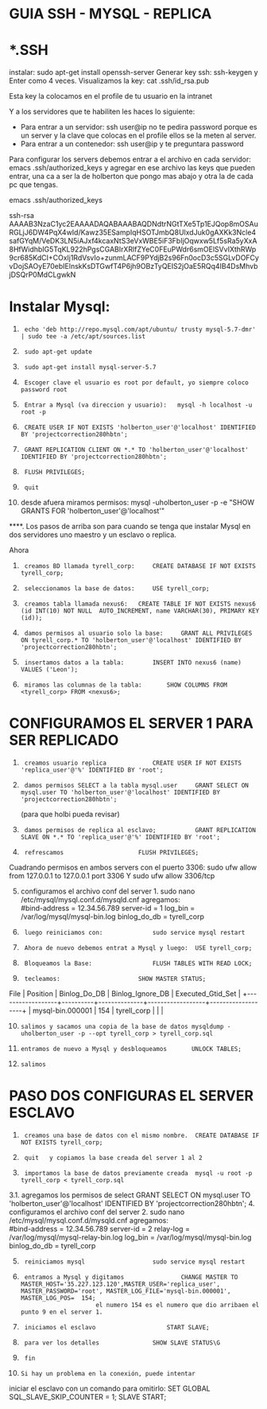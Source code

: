 #  GUIA SSH - MYSQL - REPLICA

# *.SSH

instalar:  sudo apt-get install openssh-server
Generar key ssh:  ssh-keygen  y Enter como 4 veces.
Visualizamos la key: cat .ssh/id_rsa.pub

Esta key la colocamos en el profile de tu usuario en la intranet

Y a los servidores que te habiliten les haces lo siguiente:

  -  Para entrar a un servidor: ssh user@ip  no te pedira password porque es un server y la clave que colocas en el profile ellos se la meten al server.
  -  Para entrar a un contenedor: ssh user@ip y te preguntara password

Para configurar los servers debemos entrar a el archivo en cada servidor:         emacs .ssh/authorized_keys
y agregar en ese archivo las keys que pueden entrar, una ca a ser la de holberton que pongo mas abajo y otra la de cada pc que tengas.

emacs .ssh/authorized_keys

ssh-rsa AAAAB3NzaC1yc2EAAAADAQABAAABAQDNdtrNGtTXe5Tp1EJQop8mOSAuRGLjJ6DW4PqX4wId/Kawz35ESampIqHSOTJmbQ8UlxdJuk0gAXKk3Ncle4safGYqM/VeDK3LN5iAJxf4kcaxNtS3eVxWBE5iF3FbIjOqwxw5Lf5sRa5yXxA8HfWidhbIG5TqKL922hPgsCGABIrXRlfZYeC0FEuPWdr6smOElSVvIXthRWp9cr685KdCI+COxlj1RdVsvIo+zunmLACF9PYdjB2s96Fn0ocD3c5SGLvDOFCyvDojSAOyE70ebIElnskKsDTGwfT4P6jh9OBzTyQEIS2jOaE5RQq4IB4DsMhvbjDSQrP0MdCLgwkN


# Instalar Mysql: 
1.		echo 'deb http://repo.mysql.com/apt/ubuntu/ trusty mysql-5.7-dmr' | sudo tee -a /etc/apt/sources.list
2.		sudo apt-get update
3.		sudo apt-get install mysql-server-5.7
4.		Escoger clave el usuario es root por default, yo siempre coloco password root

5.		Entrar a Mysql (va direccion y usuario):   mysql -h localhost -u root -p
6.		CREATE USER IF NOT EXISTS 'holberton_user'@'localhost' IDENTIFIED BY 'projectcorrection280hbtn';
7.		GRANT REPLICATION CLIENT ON *.* TO 'holberton_user'@'localhost' IDENTIFIED BY 'projectcorrection280hbtn';
8.		FLUSH PRIVILEGES;
9.		quit

10. desde afuera miramos permisos:     mysql -uholberton_user -p -e "SHOW GRANTS FOR 'holberton_user'@'localhost'"

****. Los pasos de arriba son para cuando se tenga que instalar Mysql en dos servidores uno maestro y un esclavo o replica.

Ahora 

1.		creamos BD llamada tyrell_corp: 	CREATE DATABASE IF NOT EXISTS tyrell_corp;
2.		seleccionamos la base de datos: 	USE tyrell_corp;
3.		creamos tabla llamada nexus6:	CREATE TABLE IF NOT EXISTS nexus6 (id INT(10) NOT NULL  AUTO_INCREMENT, name VARCHAR(30), PRIMARY KEY (id));
4.		damos permisos al usuario solo la base: 	GRANT ALL PRIVILEGES ON tyrell_corp.* TO 'holberton_user'@'localhost' IDENTIFIED BY 'projectcorrection280hbtn';
5.		insertamos datos a la tabla: 		INSERT INTO nexus6 (name) VALUES ('Leon');
6.		miramos las columnas de la tabla:		SHOW COLUMNS FROM <tyrell_corp> FROM <nexus6>;


# CONFIGURAMOS EL SERVER 1 PARA SER REPLICADO

1.		creamos usuario replica				CREATE USER IF NOT EXISTS 'replica_user'@'%' IDENTIFIED BY 'root';
2.		damos permisos SELECT a la tabla mysql.user		GRANT SELECT ON mysql.user TO 'holberton_user'@'localhost' IDENTIFIED BY 'projectcorrection280hbtn';
	(para que holbi pueda revisar)
3.		damos permisos de replica al esclavo;			GRANT REPLICATION SLAVE ON *.* TO 'replica_user'@'%' IDENTIFIED BY 'root';
4.		refrescamos						FLUSH PRIVILEGES;

Cuadrando permisos en ambos servers con el puerto 3306: sudo ufw allow from 127.0.0.1 to 127.0.0.1 port 3306         Y  sudo ufw allow 3306/tcp

5. configuramos el archivo conf del server 1.		sudo nano /etc/mysql/mysql.conf.d/mysqld.cnf
					agregamos:	
							#bind-address            = 12.34.56.789
							server-id               = 1
							log_bin                 = /var/log/mysql/mysql-bin.log
							binlog_do_db            = tyrell_corp
6.		luego reiniciamos con: 				sudo service mysql restart
7.		Ahora de nuevo debemos entrat a Mysql y luego:	USE tyrell_corp;
8.		Bloqueamos la Base:					FLUSH TABLES WITH READ LOCK;
9.		tecleamos:						SHOW MASTER STATUS;

File             | Position | Binlog_Do_DB | Binlog_Ignore_DB | Executed_Gtid_Set |
+------------------+----------+--------------+------------------+-------------------+
| mysql-bin.000001 |      154 | tyrell_corp  |                  |                   |

10.		salimos y sacamos una copia de la base de datos	mysqldump -uholberton_user -p --opt tyrell_corp > tyrell_corp.sql
11.		entramos de nuevo a Mysql y desbloqueamos		UNLOCK TABLES;
12.		salimos

# PASO DOS CONFIGURAS EL SERVER ESCLAVO

1.		creamos una base de datos con el mismo nombre.	CREATE DATABASE IF NOT EXISTS tyrell_corp;
2.		quit   y copiamos la base creada del server 1 al 2
3.		importamos la base de datos previamente creada	mysql -u root -p tyrell_corp < tyrell_corp.sql
3.1.		agregamos los permisos de select 			GRANT SELECT ON mysql.user TO 'holberton_user'@'localhost' IDENTIFIED BY 'projectcorrection280hbtn';
4.		configuramos el archivo conf del server 2.	sudo nano /etc/mysql/mysql.conf.d/mysqld.cnf
					agregamos:	
							#bind-address            = 12.34.56.789
							server-id               = 2
							relay-log               = /var/log/mysql/mysql-relay-bin.log
							log_bin                 = /var/log/mysql/mysql-bin.log
							binlog_do_db            = tyrell_corp

5.		reiniciamos mysql					sudo service mysql restart
6.		entramos a Mysql y digitamos				CHANGE MASTER TO MASTER_HOST='35.227.123.120',MASTER_USER='replica_user', MASTER_PASSWORD='root', MASTER_LOG_FILE='mysql-bin.000001', MASTER_LOG_POS=  154;
							el numero 154 es el numero que dio arribaen el punto 9 en el server 1.
7.		iniciamos el esclavo					START SLAVE;
8.		para ver los detalles 				SHOW SLAVE STATUS\G
9.		fin
10.		Si hay un problema en la conexión, puede intentar
 iniciar el esclavo con un comando para omitirlo: 	SET GLOBAL SQL_SLAVE_SKIP_COUNTER = 1; SLAVE START;
